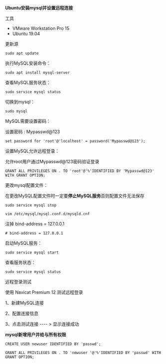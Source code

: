 **Ubuntu安装mysql并设置远程连接**

工具

- VMware Workstation Pro 15
- Ubuntu 19.04

更新源

```
sudo apt update
```

执行MySQL安装命令：

```
sudo apt install mysql-server
```

查看MySQL服务状态：

```
sudo service mysql status
```

切换到mysql：

```
sudo mysql
```

MySQL需要设置密码：

设置密码  : Mypasswd@123

```
set password for 'root'@'localhost' = password('Mypasswd@123');
```

设置MySQL允许远程登录：

允许root用户通过Mypasswd@123密码验证登录

```
GRANT ALL PRIVILEGES ON . TO 'root'@'%'IDENTIFIED BY 'Mypasswd@123' WITH GRANT OPTION;
```

更改mysql配置文件：

在更改MySQL配置文件时一定要**停止MySQL服务**否则配置文件无法保存

```
sudo service mysql stop

vim /etc/mysql/mysql.conf.d/mysqld.cnf
```

注掉 bind-address = 127.0.0.1

```
# bind-address = 127.0.0.1
```

启动MySQL服务：

```
sudo service mysql start
```

查看服务状态：

```
sudo service mysql status
```

远程登录测试

使用 Navicat Premium 12 测试远程登录

1、新建MySQL连接

2、配置连接信息

3、点击测试连接   ---- > 显示连接成功



**mysql新增用户并给与所有权限**

```mysql
CREATE USER newuser IDENTIFIED BY 'passwd';

GRANT ALL PRIVILEGES ON . TO 'newuser '@'%'IDENTIFIED BY 'passwd' WITH GRANT OPTION;

```


